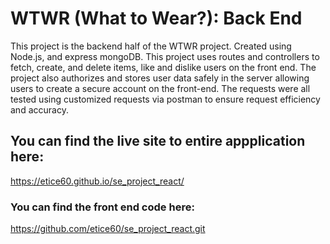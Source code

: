 # WTWR (What to Wear?): Back End

This project is the backend half of the WTWR project. Created using Node.js, and express mongoDB. This project uses routes and controllers to fetch, create, and delete items, like and dislike users on the front end. The project also authorizes and stores user data safely in the server allowing users to create a secure account on the front-end. The requests were all tested using customized requests via postman to ensure request efficiency and accuracy.

## You can find the live site to entire appplication here:

https://etice60.github.io/se_project_react/

### You can find the front end code here:

https://github.com/etice60/se_project_react.git
